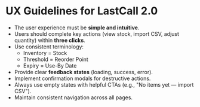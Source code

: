 # UX Guidelines for LastCall 2.0

- The user experience must be **simple and intuitive**.
- Users should complete key actions (view stock, import CSV, adjust quantity) within **three clicks**.
- Use consistent terminology:
  - Inventory = Stock
  - Threshold = Reorder Point
  - Expiry = Use-By Date
- Provide clear **feedback states** (loading, success, error).
- Implement confirmation modals for destructive actions.
- Always use empty states with helpful CTAs (e.g., "No items yet — import CSV").
- Maintain consistent navigation across all pages.

